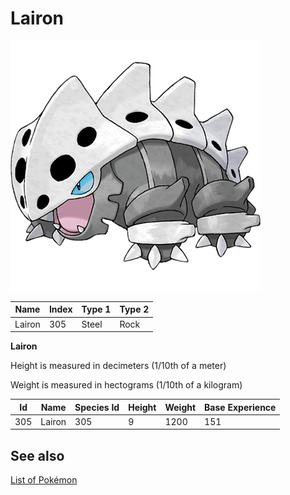 # Lairon


![Lairon](images/305.png)

| **Name** | **Index** | **Type 1** | **Type 2** |
|----|----|----|----|
| Lairon | 305 | Steel | Rock  |

**Lairon** 


Height is measured in decimeters (1/10th of a meter)

Weight is measured in hectograms (1/10th of a kilogram)

| **Id** | **Name** | **Species Id** | **Height** | **Weight** | **Base Experience** |
|--------|----------|----------------|------------|------------|---------------------|
| 305 | Lairon | 305 | 9 | 1200 | 151 |


## See also

[List of Pokémon](../pokemon.md)
